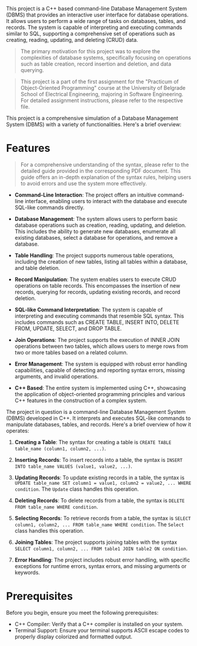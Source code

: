 This project is a C++ based command-line Database Management System (DBMS) that provides an interactive user interface for database operations. It allows users to perform a wide range of tasks on databases, tables, and records. The system is capable of interpreting and executing commands similar to SQL, supporting a comprehensive set of operations such as creating, reading, updating, and deleting (CRUD) data.

> The primary motivation for this project was to explore the complexities of database systems, specifically focusing on operations such as table creation, record insertion and deletion, and data querying.

> This project is a part of the first assignment for the "Practicum of Object-Oriented Programming" course at the University of Belgrade School of Electrical Engineering, majoring in Software Engineering. For detailed assignment instructions, please refer to the respective file.

This project is a comprehensive simulation of a Database Management System (DBMS) with a variety of functionalities. Here's a brief overview:

# Features

> For a comprehensive understanding of the syntax, please refer to the detailed guide provided in the corresponding PDF document. This guide offers an in-depth explanation of the syntax rules, helping users to avoid errors and use the system more effectively.

- **Command-Line Interaction**: The project offers an intuitive command-line interface, enabling users to interact with the database and execute SQL-like commands directly.

- **Database Management**: The system allows users to perform basic database operations such as creation, reading, updating, and deletion. This includes the ability to generate new databases, enumerate all existing databases, select a database for operations, and remove a database.

- **Table Handling**: The project supports numerous table operations, including the creation of new tables, listing all tables within a database, and table deletion.

- **Record Manipulation**: The system enables users to execute CRUD operations on table records. This encompasses the insertion of new records, querying for records, updating existing records, and record deletion.

- **SQL-like Command Interpretation**: The system is capable of interpreting and executing commands that resemble SQL syntax. This includes commands such as CREATE TABLE, INSERT INTO, DELETE FROM, UPDATE, SELECT, and DROP TABLE.

- **Join Operations**: The project supports the execution of INNER JOIN operations between two tables, which allows users to merge rows from two or more tables based on a related column.

- **Error Management**: The system is equipped with robust error handling capabilities, capable of detecting and reporting syntax errors, missing arguments, and invalid operations.

- **C++ Based**: The entire system is implemented using C++, showcasing the application of object-oriented programming principles and various C++ features in the construction of a complex system.

The project in question is a command-line Database Management System (DBMS) developed in C++. It interprets and executes SQL-like commands to manipulate databases, tables, and records. Here's a brief overview of how it operates:

1. **Creating a Table**: The syntax for creating a table is `CREATE TABLE table_name (column1, column2, ...)`. 

2. **Inserting Records**: To insert records into a table, the syntax is `INSERT INTO table_name VALUES (value1, value2, ...)`. 

3. **Updating Records**: To update existing records in a table, the syntax is `UPDATE table_name SET column1 = value1, column2 = value2, ... WHERE condition`. The `Update` class handles this operation.

4. **Deleting Records**: To delete records from a table, the syntax is `DELETE FROM table_name WHERE condition`.

5. **Selecting Records**: To retrieve records from a table, the syntax is `SELECT column1, column2, ... FROM table_name WHERE condition`. The `Select` class handles this operation.

6. **Joining Tables**: The project supports joining tables with the syntax `SELECT column1, column2, ... FROM table1 JOIN table2 ON condition`.

7. **Error Handling**: The project includes robust error handling, with specific exceptions for runtime errors, syntax errors, and missing arguments or keywords.

# Prerequisites
Before you begin, ensure you meet the following prerequisites:
- C++ Compiler: Verify that a C++ compiler is installed on your system.
- Terminal Support: Ensure your terminal supports ASCII escape codes to properly display colorized and formatted output.

